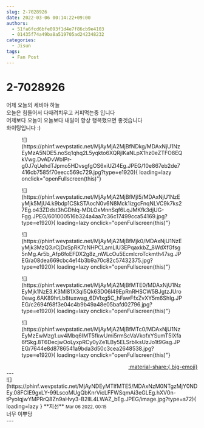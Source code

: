 ```yaml
---
slug: 2-7028926
date: 2022-03-06 00:14:22+09:00
authors:
  - 51fa6fcd6bfe093f1d4e7f86cb9e4103
  - 01435f74a49ba8a519705ad242348232
categories:
  - Jisun
tags:
  - Fan Post
---
```


# 2-7028926

<div class="post-container" markdown="1">
<div class="content-container md-sidebar__scrollwrap" markdown="1">

어제 오늘의 세비야 하늘<br>오늘은 힘들어서 다때려치우고 커피먹는중 입니다<br>어제보다 오늘이 오늘보다 내일이 항상 행복했으면 좋겟습니다<br>화이팅입니다 :)
<figure markdown="1">
![](https://phinf.wevpstatic.net/MjAyMjA2MjBfNDkg/MDAxNjU1NzEyMzA5NDE5.noSq1qhq2L5yqkto6XQRjlKaNLpX1hz0eZTFO8EQkVwg.DvADvWbIPr-g0J7qUehdTJpmo5HDvsgfgOS6xiUZl4Eg.JPEG/10e867eb2de7416cb7585f70eecc569c729.jpg?type=e1920){ loading=lazy onclick="openFullscreen(this)"}
</figure>

<figure markdown="1">
![](https://phinf.wevpstatic.net/MjAyMjA2MjBfMjI5/MDAxNjU1NzEyMjk5MjU4.k9bdp1CSkSTAocN0v6N8Mck1izgcFnqNLVC9k7ks27Eg.o43ZDdst3hGDhIq-MDLOxMnnSqf6LqJMKfk3djUG-Fgg.JPEG/601000516b324a4aa7c36c17499cca54169.jpg?type=e1920){ loading=lazy onclick="openFullscreen(this)"}
</figure>

<figure markdown="1">
![](https://phinf.wevpstatic.net/MjAyMjA2MjBfMjk0/MDAxNjU1NzEyMjk3MzQ3.rCjDxSpRK7cNHPCLamLlU3EPqaxkbZ_8WdXfGfsg5nMg.Ar5b_Afp6foEFDX2g8z_nWLcOu5EcmlcroTckmth47sg.JPEG/a08dea669cbc4e14b3b9a70c82c57432375.jpg?type=e1920){ loading=lazy onclick="openFullscreen(this)"}
</figure>

<figure markdown="1">
![](https://phinf.wevpstatic.net/MjAyMjA2MjBfMTE0/MDAxNjU1NzEyMjk1NzE3.K3MI81X3ql5Qk63D06l49EpRnRHSCW5BJgtzJUro0ewg.6AK89hrLb8tuxwag_6DVIxg5C_hFawFfxZvXY5m6ShIg.JPEG/c2694f68f3e04c4b9b49a48e05bafd02796.jpg?type=e1920){ loading=lazy onclick="openFullscreen(this)"}
</figure>

<figure markdown="1">
![](https://phinf.wevpstatic.net/MjAyMjA2MjBfMTc0/MDAxNjU1NzEyMzEwMzg1.uv4Mbq6IMT5fkwUmi5rmScVaVkofxYSumT5lXfa6fSkg.8T6DecjwOoLyxpRCy0yZe1LBy5ELSrblksUzJo1t9Gsg.JPEG/7644e8d8786541a9bda3d50c3cea2648538.jpg?type=e1920){ loading=lazy onclick="openFullscreen(this)"}
</figure>


</div>
</div>

<div style="text-align: right;" markdown="1">
<a href="https://weverse.io/fromis9/fanpost/2-7028926" style="text-align: right;">:material-share:{.big-emoji}</a>
</div>
---

<div class="comments-container md-sidebar__scrollwrap" markdown="1">
<div class="comment" markdown="1">
<div class='id-container' markdown="1">
![](https://phinf.wevpstatic.net/MjAyNDEyMTlfMTE5/MDAxNzM0NTgzMjY0NDEy.08FClE9gxLY-99LscoMUgQbKnrVicLFFWSqmAi3eGLEg.hXV0n-tPyoIqjwYMPRrQ8Zn9aHvy3-B2llL4LWAZ_bEg.JPEG/image.jpg?type=s72){ loading=lazy }
**<span class="artist">지선</span>** <small>Mar 06 2022, 00:15</small><br>
</div>
<div class='comment-body' markdown="1">
너무 이뿌당
</div>
</div>
</div>
---
